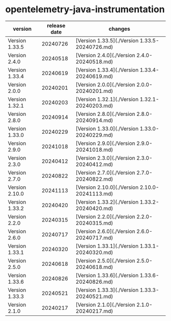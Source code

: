 # opentelemetry-java-instrumentation	


|version|release date|changes|
|---|---|---|
|Version 1.33.5|20240726|[Version 1.33.5](./Version 1.33.5-20240726.md)|
|Version 2.4.0|20240518|[Version 2.4.0](./Version 2.4.0-20240518.md)|
|Version 1.33.4|20240619|[Version 1.33.4](./Version 1.33.4-20240619.md)|
|Version 2.0.0|20240201|[Version 2.0.0](./Version 2.0.0-20240201.md)|
|Version 1.32.1|20240203|[Version 1.32.1](./Version 1.32.1-20240203.md)|
|Version 2.8.0|20240914|[Version 2.8.0](./Version 2.8.0-20240914.md)|
|Version 1.33.0|20240229|[Version 1.33.0](./Version 1.33.0-20240229.md)|
|Version 2.9.0|20241018|[Version 2.9.0](./Version 2.9.0-20241018.md)|
|Version 2.3.0|20240412|[Version 2.3.0](./Version 2.3.0-20240412.md)|
|Version 2.7.0|20240822|[Version 2.7.0](./Version 2.7.0-20240822.md)|
|Version 2.10.0|20241113|[Version 2.10.0](./Version 2.10.0-20241113.md)|
|Version 1.33.2|20240420|[Version 1.33.2](./Version 1.33.2-20240420.md)|
|Version 2.2.0|20240315|[Version 2.2.0](./Version 2.2.0-20240315.md)|
|Version 2.6.0|20240717|[Version 2.6.0](./Version 2.6.0-20240717.md)|
|Version 1.33.1|20240320|[Version 1.33.1](./Version 1.33.1-20240320.md)|
|Version 2.5.0|20240618|[Version 2.5.0](./Version 2.5.0-20240618.md)|
|Version 1.33.6|20240826|[Version 1.33.6](./Version 1.33.6-20240826.md)|
|Version 1.33.3|20240521|[Version 1.33.3](./Version 1.33.3-20240521.md)|
|Version 2.1.0|20240217|[Version 2.1.0](./Version 2.1.0-20240217.md)|
